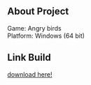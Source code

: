 ## About Project
Game: Angry birds <br>
Platform: Windows (64 bit)
## Link Build 
<a href="https://github.com/Icankkkk/Angry-Birds/releases"> download here!</a>
